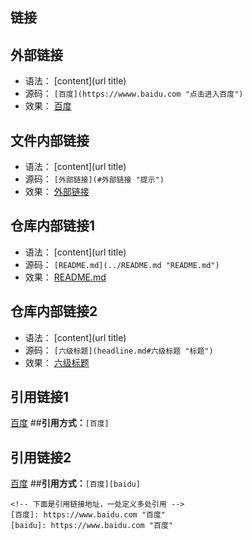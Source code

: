 ## 链接 ##

## 外部链接 ##
- 语法：
[content](url title)
- 源码：
    `[百度](https://wwww.baidu.com "点击进入百度")`
- 效果：
[百度](https://wwww.baidu.com "点击进入百度")
## 文件内部链接 ##
- 语法：
[content](url title)
- 源码：
`[外部链接](#外部链接 "提示")`
- 效果：
[外部链接](#外部链接 "提示")
## 仓库内部链接1 ##
- 语法：
[content](url title)
- 源码：
  `[README.md](../README.md "README.md")`
- 效果：
[README.md](../README.md "README.md")
## 仓库内部链接2 ##
- 语法：
[content](url title)
- 源码：
  `[六级标题](headline.md#六级标题 "标题")`
- 效果：
[六级标题](headline.md#六级标题 "标题")
## 引用链接1 ##
[百度]                   ##**引用方式：**`[百度]`

## 引用链接2 ##
[百度][baidu]            ##**引用方式：**`[百度][baidu]`


```
<!-- 下面是引用链接地址，一处定义多处引用 -->
[百度]: https://www.baidu.com "百度"
[baidu]: https://www.baidu.com "百度"
```
<!-- 下面是引用链接地址，一处定义多处引用 -->
[百度]: https://www.baidu.com "百度"
[baidu]: https://www.baidu.com "百度"
